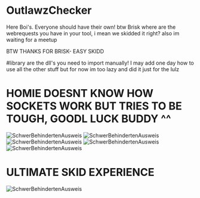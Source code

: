 # OutlawzChecker
Here Boi's. Everyone should have their own! btw Brisk where are the webrequests you have in your tool, i mean we skidded it right? also im waiting for a meetup

BTW THANKS FOR BRISK- EASY SKIDD

#library are the dll's you need to import manually!
I may add one day how to use all the other stuff but for now im too lazy and did it just for the lulz

# HOMIE DOESNT KNOW HOW SOCKETS WORK BUT TRIES TO BE TOUGH, GOODL LUCK BUDDY ^^

![SchwerBehindertenAusweis](https://cdn.discordapp.com/attachments/740150298361856071/740152629186789376/unknown.png)
![SchwerBehindertenAusweis](https://gyazo.com/a2dc8941404be53f066668a40ea35b5b.png)
![SchwerBehindertenAusweis](https://i.imgur.com/nmhkZl7.png)
![SchwerBehindertenAusweis](https://i.imgur.com/j96sfyx.png) 
![SchwerBehindertenAusweis](https://i.imgur.com/b695TSf.png)
 
 
# ULTIMATE SKID EXPERIENCE
  

![SchwerBehindertenAusweis](https://i.ytimg.com/vi/_3tKx5C8mh4/maxresdefault.jpg)
